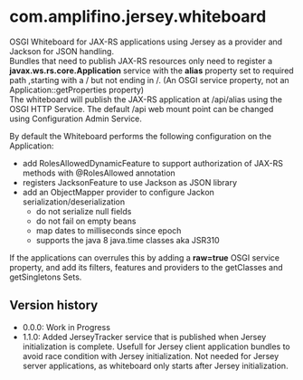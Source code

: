 # com.amplifino.jersey.whiteboard


OSGI Whiteboard for JAX-RS applications using Jersey as a provider and Jackson for JSON handling.  
Bundles that need to publish JAX-RS resources only need to register 
a **javax.ws.rs.core.Application** service with the **alias** property set to required path 
,starting with a / but not ending in /. (An OSGI service property, not an Application::getProperties property)  
The whiteboard will publish the JAX-RS application at /api/alias using the OSGI HTTP Service.
The default /api web mount point can be changed using Configuration Admin Service.

By default the Whiteboard performs the following configuration on the Application:

- add RolesAllowedDynamicFeature to support authorization of JAX-RS methods with @RolesAllowed annotation
- registers JacksonFeature to use Jackson as JSON library
- add an ObjectMapper provider to configure Jackon serialization/deserialization
	- do not serialize null fields
	- do not fail on empty beans
	- map dates to milliseconds since epoch
	- supports the java 8 java.time classes aka JSR310

If the applications can overrules this by adding a **raw=true** OSGI service property,
and add its filters, features and providers to the getClasses and getSingletons Sets.

## Version history 

- 0.0.0: Work in Progress 
- 1.1.0: Added JerseyTracker service that is published when Jersey initialization is complete.
Usefull for Jersey client application bundles to avoid race condition with Jersey initialization.
Not needed for Jersey server applications, as whiteboard only starts after Jersey initialization.

